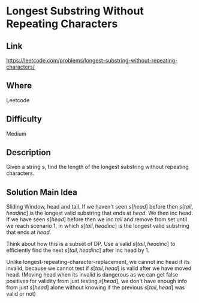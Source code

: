 # Longest Substring Without Repeating Characters

## Link

https://leetcode.com/problems/longest-substring-without-repeating-characters/

## Where

Leetcode

## Difficulty

Medium

## Description

Given a string s, find the length of the longest substring without repeating characters.

## Solution Main Idea

Sliding Window, head and tail. If we haven't seen $s[head]$ before then $s[tail, head inc]$ is the longest valid substring that ends at $head$. We then inc head. If we have seen $s[head]$ before then we inc $tail$ and remove from set until we reach scenario 1, in which $s[tail, head inc]$ is the longest valid substring that ends at $head$.

Think about how this is a subset of DP. Use a valid $s[tail, head inc]$ to efficiently find the next $s[tail, head inc]$ after inc head by 1.

Unlike longest-repeating-character-replacement, we cannot inc head if its invalid, because we cannot test if $s[tail, head]$ is valid after we have moved head. (Moving head when its invalid is dangerous as we can get false positives for validity from just testing $s[head]$, we don't have enough info from just $s[head]$ alone without knowing if the previous $s[tail,head]$ was valid or not)
